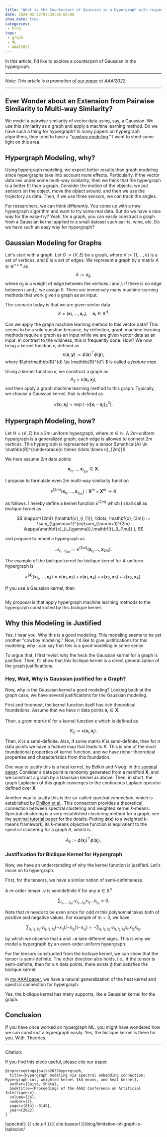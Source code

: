 ```yaml
---
title: "What is the Counterpart of Gaussian in a Hypergraph with respect to Graph?"
date: 2024-02-22T09:34:30-00:00
show_date: true
categories:
 - blog
tags:
 - graph
 - ML
 - AAAI2022
---
```



In this article, I'd like to explore a counterpart of Gaussian in the hypergraph.

***

_Note: This article is a promotion of [our paper][modeling] at AAAI2022._

***

## Ever Wonder about an Extension from Pairwise Similarity to Multi-way Similarity?

We model a pairwise similarity of vector data using, say, a Gaussian.
We use this similarity as a graph and apply a machine learning method.
Do we have such a thing for hypergraph?
In many papers on hypergraph algorithms, they tend to have a "[cowboy modeling][cowboy]." 
I want to shed some light on this area.

## Hypergraph Modeling, why?


Using hypergraph modeling, we expect better results than graph modeling since hypergraphs take into account more effects.
Particularly, if the vector data lies under some multi-way similarity, then we think that the hypergraph is a better fit than a graph.
Consider the motion of the objects; we put sensors on the object, move the object around, and then we use the trajectory as data.
Then, if we use three sensors, we can track the angles. 


For researchers, we can think differently. 
You come up with a new hypergraph algorithm and want to try some real data.
But do we have a nice way for the easy-try? 
Yeah, for a graph, you can easily construct a graph from a Gaussian kernel applied to a small dataset such as iris, wine, etc.
Do we have such an easy way for hypergraph?

## Gaussian Modeling for Graphs 

Let's start with a graph.
Let $G := (V,E)$ be a graph, where $V := \{1,\ldots,n\}$ is a set of vertices, and $E$ is a set of edges.
We represent a graph by a matrix $A \in \mathbb{R}^{n \times n}$ as
$$
    A := a_{ij},
$$
where $a_{ij}$ is a weight of edge between the vertices $i$ and $j$. If there is no edge between $i$ and $j$, we assign 0.
There are immensely many machine learning methods that work given a graph as an input.

The scenario today is that we are given vector data 
$$X = (\mathbf{x}_{1}, \ldots, \mathbf{x}_{n}),\quad \mathbf{x}_{i} \in \mathbb{R}^{d}.$$

Can we apply the graph machine learning method to this vector data?
This seems to be a wild question because, by definition, graph machine learning methods require a graph as an input while we are given vector data as an input.
In contrast to the wildness, this is frequently done.
How?
We now bring a kernel function $\kappa$, defined as
$$
    \kappa(\mathbf{x}, \mathbf{y}) := \phi(\mathbf{x})^{\top} \phi(\mathbf{y}),
$$
where $\phi:\mathbb{R}^{d} \to \mathbb{R}^{d'} $ is called a _feature map_.

Using a kernel function $\kappa$, we construct a graph as
$$
    A_{ij} = \kappa (\mathbf{x}_{i}, \mathbf{x}_{j}),
$$ 
and then apply a graph machine learning method to this graph.
Typically, we choose a Gaussian kernel, that is defined as

$$
    \kappa (\mathbf{x}_{i}, \mathbf{x}_{j}) = \exp \left( -\gamma\|\mathbf{x}_{i} - \mathbf{x}_{j}\|_{2}^{2}\right).
$$




## Hypergraph Modeling, how?

Let $H=(V,E)$ be a $2m$-uniform hypergraph, where $m \in \mathbb{N}$. 
A $2m$-uniform hypergraph is a generalized graph; each edge is allowed to connect $2m$ vertices.
This hypergraph is represented by a tensor $\mathcal{A} \in \mathbb{R}^{\underbrace{n \times \ldots \times n}_{2m}}$

We here assume $2m$ data points 

$$
\mathbf{x}_{i_{1}},\ldots,\mathbf{x}_{i_{2m}} \in \mathbf{X}.
$$

I propose to formulate even $2m$ multi-way similarity function 

$$\kappa^{(2m)}(\mathbf{x}_{i_{1}},\ldots,\mathbf{x}_{i_{2m}}) : \mathbf{X}^{m} \times\mathbf{X}^{m}\rightarrow\mathbb{R}$$
 
as follows. I hereby define a kernel function $\kappa^{(2m)}$ which I shall call as _biclique kernel_ as 

$$
    \kappa^{(2m)} (\mathbf{x}_{i_{1}}, \ldots, \mathbf{x}_{2m}) := \sum_{\gamma=1}^{m}\sum_{\nu=m+1}^{2m} \kappa(\mathbf{x}_{i_{\gamma}},\mathbf{t}_{l_{\nu}} ), 
$$

and propose to model a hypergraph as

$$
    \mathcal{A}_{i_{1}\ldots i_{2m}} := \kappa^{(2m)} (\mathbf{x}_{i_{1}}, \ldots, \mathbf{x}_{2m}).
$$

The example of the biclique kernel for biclique kernel for 4-uniform hypergraph is

$$
    \kappa^{(4)} (\mathbf{x}_{i_{1}}, \ldots, \mathbf{x}_{4}) = \kappa(\mathbf{x}_{1},\mathbf{x}_3)+\kappa(\mathbf{x}_{1},\mathbf{x}_4)+\kappa(\mathbf{x}_{2},\mathbf{x}_3) + \kappa(\mathbf{x}_{2},\mathbf{x}_4).
$$

If you use a Gaussian kernel, then

<img src="{{ site.url }}{{ site.baseurl }}/assets/images/hypergraphmodeling/example4gaussian.png" alt="">


My proposal is that apply hypergraph machine learning methods to the hypergraph constructed by this biclique kernel.

## Why this Modeling is Justified 

Yes, I hear you. Why this is a good modeling.
This modeling seems to be yet another "cowboy modeling."
Now, I'd like to give justifications for this modeling; why I can say that this is a good modeling in some sense.

To argue that, I first revisit why the heck the Gaussian kernel for a graph is justified.
Then, I'll show that this biclique kernel is a direct generalization of the graph justifications.

### Hey, Wait, Why is Gaussian justified for a Graph?

Now, why is the Gaussian kernel a good modeling?
Looking back at the graph case, we have several justifications for the Gaussian modeling.


First and foremost, the kernel function itself has rich theoretical foundations.
Assume that we have $n$ data points $\mathbf{x}_{i} \in \mathbf{X}$.

Then, a _gram matrix_ $K$ for a kernel function $\kappa$ which is defined as

$$
    K_{ij} := \kappa (\mathbf{x}_{i}, \mathbf{x}_{j}).
$$

Then, $K$ is a semi-definite. Also, if some matrix $K$ is semi-definite, then for $n$ data points we have a feature map that leads to $K$.
This is one of the most foundational properties of kernel function, and we have richer theoretical properties and characteristics from this foundation.

One way to justify this is a heat kernel, by Belkin and Niyogi in the [seminal paper][heatkernel].
Consider a data point is randomly generated from a manifold $\mathbf{X}$, and we construct a graph by a Gaussian kernel as above.
Then, in short, the graph Laplacian of this graph converges to the continuous Laplace operator defined over $\mathbf{X}$

Another way to justify this is the so-called _spectral connection_, which is established by [Dhillon et al.][spectralconnection].
This connection provides a theoretical connection between spectral clustering and weighted kernel $k$-means.
Spectral clustering is a very established clustering method for a graph; see the [seminal tutorial paper][luxburg] for the details.
Putting $\phi(\mathbf{x})$ to a weighted $k$-means framework, its $k$-means objective function is equivalent to the spectral clustering for a graph $A$, which is

$$
    A_{ij} := \phi(\mathbf{x}_{i})^{\top} \phi(\mathbf{x}_{j}). 
$$

### Justification for Biclique Kernel for Hypergraph

Now, we have an understanding of why the kernel function is justified. 
Let's move on to hypergraph.

First, for the tensors, we have a similar notion of semi-definiteness.

A $m$-order tensor $\mathcal{A}$ is semidefinite if for any $\mathbf{x} \in \mathbb{R}^{n}$

$$
    \sum_{i_{1},\ldots, i_{m}} \mathcal{A}_{i_{1}\ldots i_{m}} x_{i_{1}} \ldots x_{i_{m}} \geq 0.
$$

Note that $m$ needs to be even since for odd $m$ this polynomial takes both of positive and negative values. For example of $m=3$, we have 

$$
    \sum_{i_{1},i_{2}, i_{3}} \mathcal{A}_{i_{1}, i_{2}, i_{3}} (-x_{i_{1}}) (-x_{i_{2}}) (-x_{i_{3}}) =  -\sum_{i_{1},i_{2}, i_{3}} \mathcal{A}_{i_{1}, i_{2}, i_{3}} x_{i_{1}} x_{i_{2}}x_{i_{3}},
$$

by which we observe that $\mathbf{x}$ and $-\mathbf{x}$ take different signs. This is why we model a hypergraph by an even-order uniform hypergraph.

For the tensors constructed from the biclique kernel, we can show that the tensor is semi-definite. The other direction also holds, i.e., if the tensor is semi-definite, then for a $n$ data points, there exists $\phi$ that satisfies the biclique kernel.

In [my AAAI paper][modeling], we have a natural generalization of the heat kernel and spectral connection for hypergraph.

Yes, the biclique kernel has many supports, like a Gaussian kernel for the graph.


## Conclusion

If you have once worked on hypergraph ML, you might have wondered how we can construct a hypergraph easily. Yes, the biclique kernel is there for you. With. Theories. 



***
Citation:

If you find this piece useful, please cite our paper.


```
@inproceedings{saito2022hypergraph,
  title={Hypergraph modeling via spectral embedding connection: Hypergraph cut, weighted kernel $k$-means, and heat kernel},
  author={Saito, Shota},
  booktitle={Proceedings of the AAAI Conference on Artificial Intelligence},
  volume={36},
  number={7},
  pages={8141--8149},
  year={2022}
}
```

[modeling]: https://arxiv.org/abs/2203.09888
[cowboy]: https://en.wikipedia.org/wiki/Cowboy_coding
[luxburg]: https://arxiv.org/abs/0711.0189
[heatkernel]: https://www.sciencedirect.com/science/article/pii/S0022000007001274
[spectralconnection]: https://www.cs.utexas.edu/users/inderjit/public_papers/kdd_spectral_kernelkmeans.pdf
[spectral]: {{ site.url }}{{ site.baseurl }}/blog/limitation-of-graph-p-laplacian/